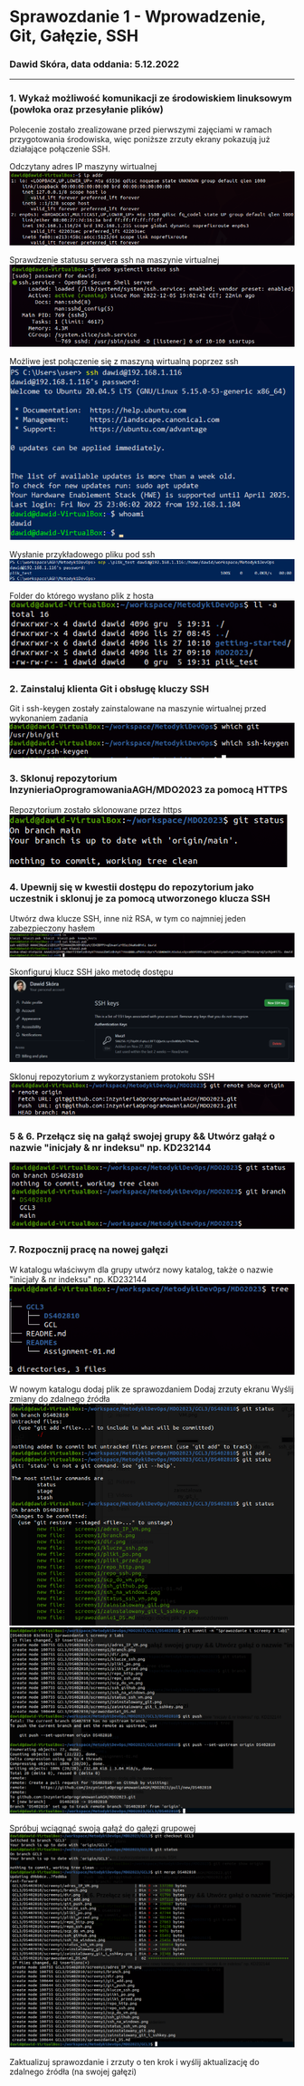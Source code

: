 # Sprawozdanie 1 - Wprowadzenie, Git, Gałęzie, SSH
### Dawid Skóra, data oddania: 5.12.2022

---

### 1. Wykaż możliwość komunikacji ze środowiskiem linuksowym (powłoka oraz przesyłanie plików)

Polecenie zostało zrealizowane przed pierwszymi zajęciami w ramach przygotowania środowiska, więc poniższe zrzuty ekrany pokazują już działające połączenie SSH.

Odczytany adres IP maszyny wirtualnej
![](./screeny1/adres_IP_VM.png)

Sprawdzenie statusu servera ssh na maszynie virtualnej
![](./screeny1/status_ssh_vm.png)

Możliwe jest połączenie się z maszyną wirtualną poprzez ssh
![](./screeny1/ssh_na_windows.png)

Wysłanie przykładowego pliku pod ssh
![](./screeny1/scp_do_vm.png)

Folder do którego wysłano plik z hosta
![](./screeny1/pliki_po.png)

### 2. Zainstaluj klienta Git i obsługę kluczy SSH

Git i ssh-keygen zostały zainstalowane na maszynie wirtualnej przed wykonaniem zadania
![](./screeny1/zainstalowany_git_i_sshkey.png)

### 3. Sklonuj repozytorium InzynieriaOprogramowaniaAGH/MDO2023 za pomocą HTTPS

Repozytorium zostało sklonowane przez https
![](./screeny1/repo_http.png)

### 4. Upewnij się w kwestii dostępu do repozytorium jako uczestnik i sklonuj je za pomocą utworzonego klucza SSH

Utwórz dwa klucze SSH, inne niż RSA, w tym co najmniej jeden zabezpieczony hasłem
![](./screeny1/klucze_ssh.png)

Skonfiguruj klucz SSH jako metodę dostępu
![](./screeny1/ssh_github.png)

Sklonuj repozytorium z wykorzystaniem protokołu SSH
![](./screeny1/repo_ssh.png)

### 5 & 6. Przełącz się na gałąź swojej grupy && Utwórz gałąź o nazwie "inicjały & nr indeksu" np. KD232144

![](./screeny1/branch.png)

### 7. Rozpocznij pracę na nowej gałęzi

W katalogu właściwym dla grupy utwórz nowy katalog, także o nazwie "inicjały & nr indeksu" np. KD232144
![](./screeny1/dir.png)

W nowym katalogu dodaj plik ze sprawozdaniem
Dodaj zrzuty ekranu
Wyślij zmiany do zdalnego źródła
![](./screeny1/git_add.png)
![](./screeny1/git_push.png)

Spróbuj wciągnąć swoją gałąź do gałęzi grupowej
![](./screeny1/git_merge.png)

Zaktualizuj sprawozdanie i zrzuty o ten krok i wyślij aktualizację do zdalnego źródła (na swojej gałęzi)
